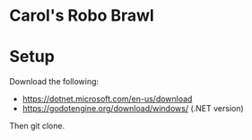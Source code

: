 # Carol's Robo Brawl

# Setup
Download the following:
- https://dotnet.microsoft.com/en-us/download
- https://godotengine.org/download/windows/ (.NET version)

Then git clone.
